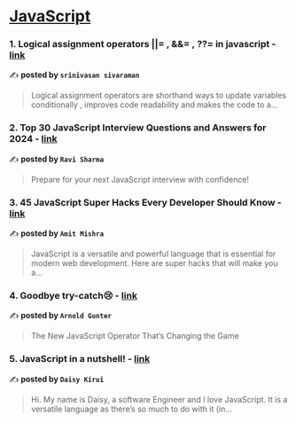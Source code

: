 
<h1><a href=https://medium.com/tag/javascript-development/recommended target="_blank" rel="noopener noreferrer">JavaScript</a></h1>
<h3>1. Logical assignment operators ||= , &&= , ??= in javascript - <a href="https://medium.com/@chinusrinivasan619/logical-assignment-operators-in-javascript-e4a9850450c4" target="_blank" rel="noopener noreferrer">link</a></h3>

✍️ **posted by `srinivasan sivaraman`**

<blockquote>Logical assignment operators are shorthand ways to update variables conditionally , improves code readability and makes the code to a…</blockquote>

<h3>2. Top 30 JavaScript Interview Questions and Answers for 2024 - <a href="https://medium.com/@javascriptcentric/top-30-javascript-interview-questions-and-answers-for-2024-7f1e2d1d0638" target="_blank" rel="noopener noreferrer">link</a></h3>

✍️ **posted by `Ravi Sharma`**

<blockquote>Prepare for your next JavaScript interview with confidence!</blockquote>

<h3>3. 45 JavaScript Super Hacks Every Developer Should Know - <a href="https://medium.com/dev-genius/45-javascript-super-hacks-every-developer-should-know-92aecfb33ee8" target="_blank" rel="noopener noreferrer">link</a></h3>

✍️ **posted by `Amit Mishra`**

<blockquote>JavaScript is a versatile and powerful language that is essential for modern web development. Here are super hacks that will make you a…</blockquote>

<h3>4. Goodbye try-catch😢 - <a href="https://medium.com/gitconnected/goodbye-try-catch-7d0c1f05bbe5" target="_blank" rel="noopener noreferrer">link</a></h3>

✍️ **posted by `Arnold Gunter`**

<blockquote>The New JavaScript Operator That’s Changing the Game</blockquote>

<h3>5. JavaScript in a nutshell! - <a href="https://medium.com/@daisykirui/javascript-in-a-nutshell-669dab5b6e78" target="_blank" rel="noopener noreferrer">link</a></h3>

✍️ **posted by `Daisy Kirui`**

<blockquote>Hi. My name is Daisy, a software Engineer and I love JavaScript. It is a versatile language as there’s so much to do with it (in…</blockquote>


